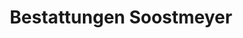 ---
title: "Bestattungen Soostmeyer"
url: /gelsenkirchen/bestattungen-soostmeyer/
shop: Bestattungen
---